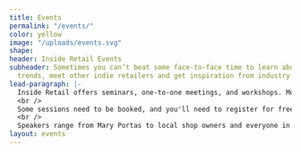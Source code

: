 ```yaml
---
title: Events
permalink: "/events/"
color: yellow
image: "/uploads/events.svg"
shape: 
header: Inside Retail Events
subheader: Sometimes you can’t beat some face-to-face time to learn about the latest
  trends, meet other indie retailers and get inspiration from industry experts.
lead-paragraph: |-
  Inside Retail offers seminars, one-to-one meetings, and workshops. Most of it is free and all you need to do is choose the event from the list below that matches your shop best, and then check out the 'What's On' pages to plan your trip.
  <br />
  Some sessions need to be booked, and you'll need to register for free to attend the show.
  <br />
  Speakers range from Mary Portas to local shop owners and everyone in between. Tens of thousands of retailers have already benefited from coming to one of our live seminars, so you'll be in great company.
layout: events
---
```


